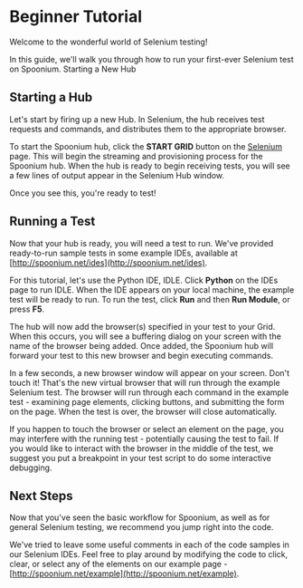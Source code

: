 # Beginner Tutorial

Welcome to the wonderful world of Selenium testing!

In this guide, we'll walk you through how to run your first-ever Selenium test on Spoonium.
Starting a New Hub

## Starting a Hub
Let's start by firing up a new Hub. In Selenium, the hub receives test requests and commands, and distributes them to the appropriate browser.

To start the Spoonium hub, click the **START GRID** button on the [Selenium](http://spoonium.net/selenium) page. This will begin the streaming and provisioning process for the Spoonium hub.
When the hub is ready to begin receiving tests, you will see a few lines of output appear in the Selenium Hub window.

Once you see this, you're ready to test!

## Running a Test

Now that your hub is ready, you will need a test to run. We've provided ready-to-run sample tests in some example IDEs, available at [http://spoonium.net/ides](http://spoonium.net/ides).

For this tutorial, let's use the Python IDE, IDLE. Click **Python** on the IDEs page to run IDLE. When the IDE appears on your local machine, the example test will be ready to run. To run the test, click **Run** and then **Run Module**, or press **F5**. 

The hub will now add the browser(s) specified in your test to your Grid. When this occurs, you will see a buffering dialog on your screen with the name of the browser being added. Once added, the Spoonium hub will forward your test to this new browser and begin executing commands.

In a few seconds, a new browser window will appear on your screen. Don't touch it! That's the new virtual browser that will run through the example Selenium test. The browser will run through each command in the example test - examining page elements, clicking buttons, and submitting the form on the page. When the test is over, the browser will close automatically.

If you happen to touch the browser or select an element on the page, you may interfere with the running test - potentially causing the test to fail. If you would like to interact with the browser in the middle of the test, we suggest you put a breakpoint in your test script to do some interactive debugging.

## Next Steps

Now that you've seen the basic workflow for Spoonium,  as well as for general Selenium testing, we recommend you jump right into the code.

We've tried to leave some useful comments in each of the code samples in our Selenium IDEs. Feel free to play around by modifying the code to click, clear, or select any of the elements on our example page - [http://spoonium.net/example](http://spoonium.net/example).